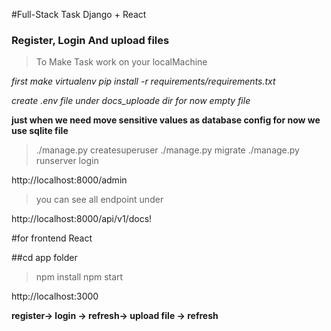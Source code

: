 #Full-Stack Task Django + React
### Register, Login And upload files

>To Make Task work on your localMachine

*first make virtualenv*
_pip install -r requirements/requirements.txt_

*create .env file under docs_uploade dir for now empty file*

**just when we need move sensitive values as database config for now we use sqlite file**

>./manage.py createsuperuser
>./manage.py migrate
>./manage.py runserver
>login

http://localhost:8000/admin

>you can see all endpoint under

http://localhost:8000/api/v1/docs!

#for frontend React

##cd app folder

>npm install
>npm start

http://localhost:3000

__register-> login -> refresh-> upload file -> refresh__
